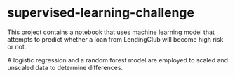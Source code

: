 # supervised-learning-challenge

This project contains a notebook that uses machine learning model that attempts to predict whether a loan from LendingClub will become high risk or not. 

A logistic regression and a random forest model are employed to scaled and unscaled data to determine differences. 
